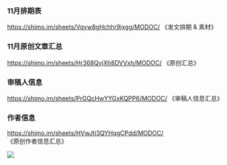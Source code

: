 ### 11月排期表

https://shimo.im/sheets/Vqyw8gHchhr9jxgg/MODOC/ 《发文排期 & 素材》

### 11月原创文章汇总

https://shimo.im/sheets/Hr368QyjXh8DVVxh/MODOC/ 《原创汇总》

### 审稿人信息

https://shimo.im/sheets/PrGQcHwYYGxKQPP6/MODOC/ 《审稿人信息汇总》

### 作者信息

https://shimo.im/sheets/HVwJtj3QYHqgCPdd/MODOC/ 《原创作者信息汇总》

![](https://tva1.sinaimg.cn/large/0081Kckwly1gkbxg1epo8j30p00a574y.jpg)